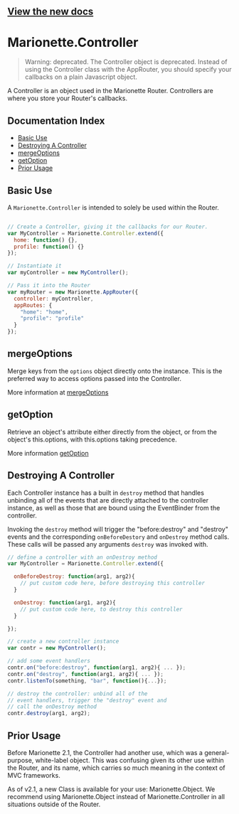 ## [View the new docs](http://marionettejs.com/docs/marionette.controller.html)

# Marionette.Controller

> Warning: deprecated. The Controller object is deprecated. Instead of using the Controller
> class with the AppRouter, you should specify your callbacks on a plain Javascript object.

A Controller is an object used in the Marionette Router. Controllers are where you store
your Router's callbacks.

## Documentation Index

* [Basic Use](#basic-use)
* [Destroying A Controller](#destroying-a-controller)
* [mergeOptions](#mergeoptions)
* [getOption](#getoption)
* [Prior Usage](#prior-usage)

## Basic Use

A `Marionette.Controller` is intended to solely be used within the Router.

```js

// Create a Controller, giving it the callbacks for our Router.
var MyController = Marionette.Controller.extend({
  home: function() {},
  profile: function() {}
});

// Instantiate it
var myController = new MyController();

// Pass it into the Router
var myRouter = new Marionette.AppRouter({
  controller: myController,
  appRoutes: {
    "home": "home",
    "profile": "profile"
  }
});
```

## mergeOptions

Merge keys from the `options` object directly onto the instance. This is the preferred way to access options
passed into the Controller.

More information at [mergeOptions](./marionette.functions.md#marionettemergeoptions)

## getOption

Retrieve an object's attribute either directly from the object, or from the object's this.options, with this.options taking precedence.

More information [getOption](./marionette.functions.md#marionettegetoption)

## Destroying A Controller

Each Controller instance has a built in `destroy` method that handles
unbinding all of the events that are directly attached to the controller
instance, as well as those that are bound using the EventBinder from
the controller.

Invoking the `destroy` method will trigger the "before:destroy" and "destroy" events and the
corresponding `onBeforeDestory` and `onDestroy` method calls. These calls will be passed any arguments `destroy`
was invoked with.

```js
// define a controller with an onDestroy method
var MyController = Marionette.Controller.extend({

  onBeforeDestroy: function(arg1, arg2){
    // put custom code here, before destroying this controller
  }

  onDestroy: function(arg1, arg2){
    // put custom code here, to destroy this controller
  }

});

// create a new controller instance
var contr = new MyController();

// add some event handlers
contr.on("before:destroy", function(arg1, arg2){ ... });
contr.on("destroy", function(arg1, arg2){ ... });
contr.listenTo(something, "bar", function(){...});

// destroy the controller: unbind all of the
// event handlers, trigger the "destroy" event and
// call the onDestroy method
contr.destroy(arg1, arg2);
```

## Prior Usage

Before Marionette 2.1, the Controller had another use, which was a general-purpose, white-label object. This was confusing given its other use within the Router, and its name, which carries so much meaning in the context of MVC frameworks.

As of v2.1, a new Class is available for your use: Marionette.Object. We recommend using Marionette.Object instead of Marionette.Controller in all situations outside of the Router.
